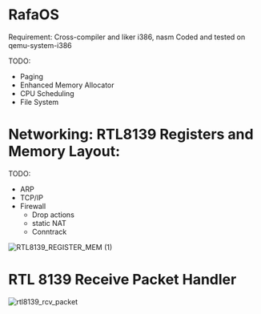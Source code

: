 
# RafaOS

Requirement: Cross-compiler and liker i386, nasm 
Coded and tested on qemu-system-i386

TODO:
- Paging
- Enhanced Memory Allocator
- CPU Scheduling
- File System
# Networking: RTL8139 Registers and Memory Layout:

TODO:
- ARP 
- TCP/IP
- Firewall
  - Drop actions
  - static NAT
  - Conntrack

![RTL8139_REGISTER_MEM (1)](https://user-images.githubusercontent.com/24198081/117540149-9ff6aa80-b005-11eb-9ba1-32a46ea31ab5.png)

# RTL 8139 Receive Packet Handler

![rtl8139_rcv_packet](https://user-images.githubusercontent.com/24198081/117544436-5748ec80-b019-11eb-8de4-772babc07b3d.png)
